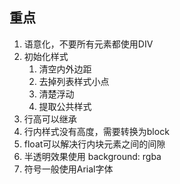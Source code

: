 ## 重点
1. 语意化，不要所有元素都使用DIV
2. 初始化样式
   1. 清空内外边距
   2. 去掉列表样式小点
   3. 清楚浮动
   4. 提取公共样式
3. 行高可以继承
4. 行内样式没有高度，需要转换为block
5. float可以解决行内块元素之间的间隙
6. 半透明效果使用 background: rgba
7. 符号一般使用Arial字体